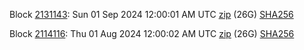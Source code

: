 Block [2131143](https://insight.dash.org/insight/block/000000000000001cb4a7a58f4118e20a6cfe63616d6d3c2d0818aec4560d9311): Sun 01 Sep 2024 12:00:01 AM UTC [zip](https://dash-bootstrap-2.ams3.digitaloceanspaces.com/mainnet/2024-09-01/bootstrap.dat.zip) (26G) [SHA256](https://dash-bootstrap-2.ams3.digitaloceanspaces.com/mainnet/2024-09-01/sha256.txt)

Block [2114116](https://insight.dash.org/insight/block/0000000000000020544b9e9632bd04e06d0710769617bcf48fa5ad78052488b9): Thu 01 Aug 2024 12:00:02 AM UTC [zip](https://dash-bootstrap-2.ams3.digitaloceanspaces.com/mainnet/2024-08-01/bootstrap.dat.zip) (26G) [SHA256](https://dash-bootstrap-2.ams3.digitaloceanspaces.com/mainnet/2024-08-01/sha256.txt)
